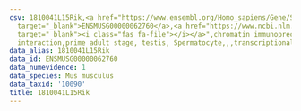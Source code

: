 ```yaml
---
csv: 1810041L15Rik,<a href="https://www.ensembl.org/Homo_sapiens/Gene/Summary?db=core;g=ENSMUSG00000062760"
  target="_blank">ENSMUSG00000062760</a>,<a href="https://www.ncbi.nlm.nih.gov/pubmed/25450459"
  target="_blank"><i class="fas fa-file"></i></a>",chromatin immunoprecipitation assay,direct
  interaction,prime adult stage, testis, Spermatocyte,,,transcriptional regulation,
data_alias: 1810041L15Rik
data_id: ENSMUSG00000062760
data_numevidence: 1
data_species: Mus musculus
data_taxid: '10090'
title: 1810041L15Rik
---
```

